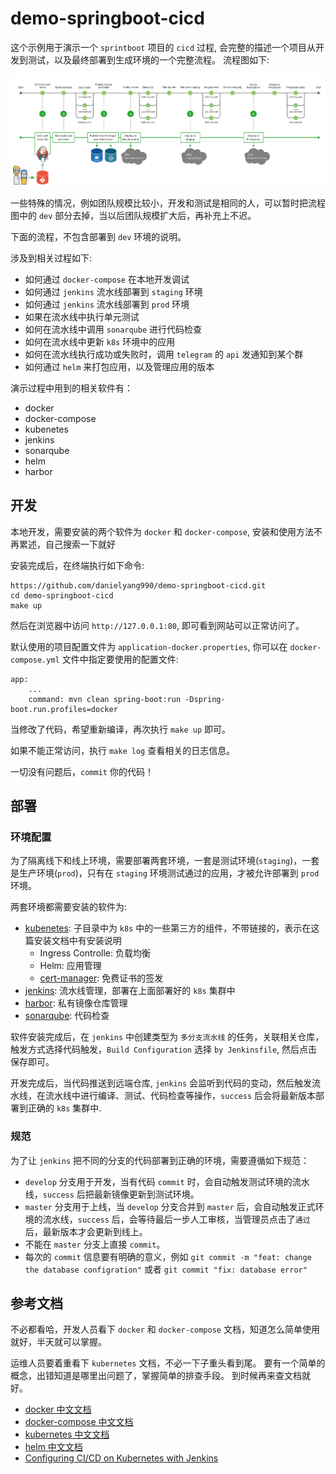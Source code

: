 # demo-springboot-cicd

这个示例用于演示一个 `sprintboot` 项目的 `cicd` 过程, 会完整的描述一个项目从开发到测试，以及最终部署到生成环境的一个完整流程。 流程图如下:

![](images/ci-cd-jenkins-helm-k8s.png)

一些特殊的情况，例如团队规模比较小，开发和测试是相同的人，可以暂时把流程图中的 `dev` 部分去掉，当以后团队规模扩大后，再补充上不迟。

下面的流程，不包含部署到 `dev` 环境的说明。

涉及到相关过程如下:

* 如何通过 `docker-compose` 在本地开发调试
* 如何通过 `jenkins` 流水线部署到 `staging` 环境
* 如何通过 `jenkins` 流水线部署到 `prod` 环境
* 如果在流水线中执行单元测试
* 如何在流水线中调用 `sonarqube` 进行代码检查
* 如何在流水线中更新 `k8s` 环境中的应用
* 如何在流水线执行成功或失败时，调用 `telegram` 的 `api` 发通知到某个群
* 如何通过 `helm` 来打包应用，以及管理应用的版本

演示过程中用到的相关软件有：

* docker
* docker-compose
* kubenetes
* jenkins
* sonarqube
* helm
* harbor

## 开发

本地开发，需要安装的两个软件为 `docker` 和 `docker-compose`, 安装和使用方法不再累述，自己搜索一下就好

安装完成后，在终端执行如下命令:

```
https://github.com/danielyang990/demo-springboot-cicd.git
cd demo-springboot-cicd
make up
```

然后在浏览器中访问 `http://127.0.0.1:80`, 即可看到网站可以正常访问了。

默认使用的项目配置文件为 `application-docker.properties`, 你可以在 `docker-compose.yml` 文件中指定要使用的配置文件:

```
app:
    ...
    command: mvn clean spring-boot:run -Dspring-boot.run.profiles=docker
```

当修改了代码，希望重新编译，再次执行 `make up` 即可。

如果不能正常访问，执行 `make log` 查看相关的日志信息。

一切没有问题后，`commit` 你的代码！

## 部署

### 环境配置

为了隔离线下和线上环境，需要部署两套环境，一套是测试环境(`staging`)，一套是生产环境(`prod`)，只有在 `staging` 环境测试通过的应用，才被允许部署到 `prod` 环境。

两套环境都需要安装的软件为:

* [kubenetes](https://www.kubernetes.org.cn/4619.html): 子目录中为 `k8s` 中的一些第三方的组件，不带链接的，表示在这篇安装文档中有安装说明
    * Ingress Controlle: 负载均衡
    * Helm: 应用管理
    * [cert-manager](https://cloud.tencent.com/developer/article/1326543): 免费证书的签发
* [jenkins](https://github.com/gjmzj/kubeasz/blob/master/docs/guide/jenkins.md): 流水线管理，部署在上面部署好的 `k8s` 集群中
* [harbor](): 私有镜像仓库管理
* [sonarqube](): 代码检查

软件安装完成后，在 `jenkins` 中创建类型为 `多分支流水线` 的任务，关联相关仓库，触发方式选择代码触发，`Build Configuration` 选择 `by Jenkinsfile`, 然后点击保存即可。

开发完成后，当代码推送到远端仓库, `jenkins` 会监听到代码的变动，然后触发流水线，在流水线中进行编译、测试、代码检查等操作，`success` 后会将最新版本部署到正确的 `k8s` 集群中.

### 规范

为了让 `jenkins` 把不同的分支的代码部署到正确的环境，需要遵循如下规范：

* `develop` 分支用于开发，当有代码 `commit` 时，会自动触发测试环境的流水线，`success` 后把最新镜像更新到测试环境。
* `master` 分支用于上线，当 `develop` 分支合并到 `master` 后，会自动触发正式环境的流水线，`success` 后，会等待最后一步人工审核，当管理员点击了`通过` 后，最新版本才会更新到线上。
* 不能在 `master` 分支上直接 `commit`。
* 每次的 `commit` 信息要有明确的意义，例如 `git commit -m "feat: change the database configration"` 或者 `git commit "fix: database error"`


## 参考文档

不必都看哈，开发人员看下 `docker` 和 `docker-compose` 文档，知道怎么简单使用就好，半天就可以掌握。

运维人员要着重看下 `kubernetes` 文档，不必一下子重头看到尾。
要有一个简单的概念，出错知道是哪里出问题了，掌握简单的排查手段。 到时候再来查文档就好。

* [docker 中文文档](https://docs.docker-cn.com/)
* [docker-compose 中文文档](https://yeasy.gitbooks.io/docker_practice/compose/)
* [kubernetes 中文文档](https://k8smeetup.github.io/docs/home/)
* [helm 中文文档](https://whmzsu.github.io/helm-doc-zh-cn/)
* [Configuring CI/CD on Kubernetes with Jenkins](https://medium.com/containerum/configuring-ci-cd-on-kubernetes-with-jenkins-89eab7234270)

